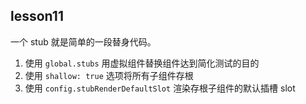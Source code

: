 ## lesson11

一个 stub 就是简单的一段替身代码。

1. 使用 `global.stubs` 用虚拟组件替换组件达到简化测试的目的
2. 使用 `shallow: true` 选项将所有子组件存根
3. 使用 `config.stubRenderDefaultSlot` 渲染存根子组件的默认插槽 slot
